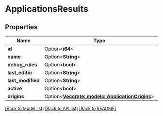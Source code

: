 # ApplicationsResults

## Properties

Name | Type | Description | Notes
------------ | ------------- | ------------- | -------------
**id** | Option<**i64**> |  | [optional]
**name** | Option<**String**> |  | [optional]
**debug_rules** | Option<**bool**> |  | [optional]
**last_editor** | Option<**String**> |  | [optional]
**last_modified** | Option<**String**> |  | [optional]
**active** | Option<**bool**> |  | [optional]
**origins** | Option<[**Vec<crate::models::ApplicationOrigins>**](ApplicationOrigins.md)> |  | [optional]

[[Back to Model list]](../README.md#documentation-for-models) [[Back to API list]](../README.md#documentation-for-api-endpoints) [[Back to README]](../README.md)


